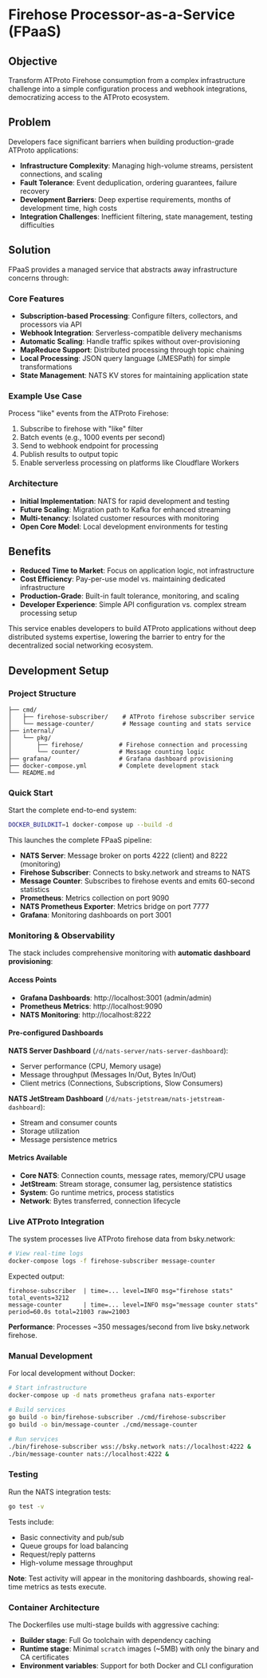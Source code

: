 # Firehose Processor-as-a-Service (FPaaS)

## Objective

Transform ATProto Firehose consumption from a complex infrastructure challenge into a simple configuration process and webhook integrations, democratizing access to the ATProto ecosystem.

## Problem

Developers face significant barriers when building production-grade ATProto applications:

- **Infrastructure Complexity**: Managing high-volume streams, persistent connections, and scaling
- **Fault Tolerance**: Event deduplication, ordering guarantees, failure recovery
- **Development Barriers**: Deep expertise requirements, months of development time, high costs
- **Integration Challenges**: Inefficient filtering, state management, testing difficulties

## Solution

FPaaS provides a managed service that abstracts away infrastructure concerns through:

### Core Features
- **Subscription-based Processing**: Configure filters, collectors, and processors via API
- **Webhook Integration**: Serverless-compatible delivery mechanisms
- **Automatic Scaling**: Handle traffic spikes without over-provisioning
- **MapReduce Support**: Distributed processing through topic chaining
- **Local Processing**: JSON query language (JMESPath) for simple transformations
- **State Management**: NATS KV stores for maintaining application state

### Example Use Case
Process "like" events from the ATProto Firehose:
1. Subscribe to firehose with "like" filter
2. Batch events (e.g., 1000 events per second)
3. Send to webhook endpoint for processing
4. Publish results to output topic
5. Enable serverless processing on platforms like Cloudflare Workers

### Architecture
- **Initial Implementation**: NATS for rapid development and testing
- **Future Scaling**: Migration path to Kafka for enhanced streaming
- **Multi-tenancy**: Isolated customer resources with monitoring
- **Open Core Model**: Local development environments for testing

## Benefits

- **Reduced Time to Market**: Focus on application logic, not infrastructure
- **Cost Efficiency**: Pay-per-use model vs. maintaining dedicated infrastructure
- **Production-Grade**: Built-in fault tolerance, monitoring, and scaling
- **Developer Experience**: Simple API configuration vs. complex stream processing setup

This service enables developers to build ATProto applications without deep distributed systems expertise, lowering the barrier to entry for the decentralized social networking ecosystem.

## Development Setup

### Project Structure

```
├── cmd/
│   ├── firehose-subscriber/    # ATProto firehose subscriber service
│   └── message-counter/        # Message counting and stats service
├── internal/
│   └── pkg/
│       ├── firehose/          # Firehose connection and processing
│       └── counter/           # Message counting logic
├── grafana/                   # Grafana dashboard provisioning
├── docker-compose.yml         # Complete development stack
└── README.md
```

### Quick Start

Start the complete end-to-end system:

```bash
DOCKER_BUILDKIT=1 docker-compose up --build -d
```

This launches the complete FPaaS pipeline:
- **NATS Server**: Message broker on ports 4222 (client) and 8222 (monitoring)
- **Firehose Subscriber**: Connects to bsky.network and streams to NATS
- **Message Counter**: Subscribes to firehose events and emits 60-second statistics
- **Prometheus**: Metrics collection on port 9090
- **NATS Prometheus Exporter**: Metrics bridge on port 7777
- **Grafana**: Monitoring dashboards on port 3001

### Monitoring & Observability

The stack includes comprehensive monitoring with **automatic dashboard provisioning**:

#### Access Points
- **Grafana Dashboards**: http://localhost:3001 (admin/admin)
- **Prometheus Metrics**: http://localhost:9090
- **NATS Monitoring**: http://localhost:8222

#### Pre-configured Dashboards

**NATS Server Dashboard** (`/d/nats-server/nats-server-dashboard`):
- Server performance (CPU, Memory usage)
- Message throughput (Messages In/Out, Bytes In/Out)
- Client metrics (Connections, Subscriptions, Slow Consumers)

**NATS JetStream Dashboard** (`/d/nats-jetstream/nats-jetstream-dashboard`):
- Stream and consumer counts
- Storage utilization
- Message persistence metrics

#### Metrics Available
- **Core NATS**: Connection counts, message rates, memory/CPU usage
- **JetStream**: Stream storage, consumer lag, persistence statistics
- **System**: Go runtime metrics, process statistics
- **Network**: Bytes transferred, connection lifecycle

### Live ATProto Integration

The system processes live ATProto firehose data from bsky.network:

```bash
# View real-time logs
docker-compose logs -f firehose-subscriber message-counter
```

Expected output:
```
firehose-subscriber  | time=... level=INFO msg="firehose stats" total_events=3212
message-counter      | time=... level=INFO msg="message counter stats" period=60.0s total=21003 raw=21003
```

**Performance**: Processes ~350 messages/second from live bsky.network firehose.

### Manual Development

For local development without Docker:

```bash
# Start infrastructure
docker-compose up -d nats prometheus grafana nats-exporter

# Build services
go build -o bin/firehose-subscriber ./cmd/firehose-subscriber
go build -o bin/message-counter ./cmd/message-counter

# Run services
./bin/firehose-subscriber wss://bsky.network nats://localhost:4222 &
./bin/message-counter nats://localhost:4222 &
```

### Testing

Run the NATS integration tests:

```bash
go test -v
```

Tests include:
- Basic connectivity and pub/sub
- Queue groups for load balancing
- Request/reply patterns
- High-volume message throughput

**Note**: Test activity will appear in the monitoring dashboards, showing real-time metrics as tests execute.

### Container Architecture

The Dockerfiles use multi-stage builds with aggressive caching:
- **Builder stage**: Full Go toolchain with dependency caching
- **Runtime stage**: Minimal `scratch` images (~5MB) with only the binary and CA certificates
- **Environment variables**: Support for both Docker and CLI configuration